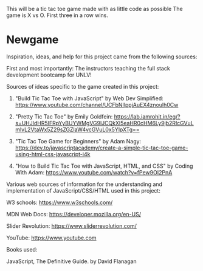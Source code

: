 This will be a tic tac toe game made with as little code as possible 
The game is X vs O. First three in a row wins.
# Newgame


Inspiration, ideas, and help for this project came from the following sources:


First and most importantly: The instructors teaching the full stack development bootcamp for UNLV!



Sources of ideas specific to the game created in this project:

1. "Build Tic Tac Toe with JavaScript" by Web Dev Simplified: https://www.youtube.com/channel/UCFbNIlppjAuEX4znoulh0Cw

2. "Pretty Tic Tac Toe" by Emily Goldfein:
https://lab.iamrohit.in/eg/?s=UHJldHR5IFRpYyBUYWMgVG9lJCQkXl5eaHR0cHM6Ly9jb2RlcGVuLmlvL2VtaWx5Z29sZGZlaW4vcGVuL0x5YlpXTg==

3. "Tic Tac Toe Game for Beginners" by Adam Nagy:
https://dev.to/javascriptacademy/create-a-simple-tic-tac-toe-game-using-html-css-javascript-i4k

4. "How to Build Tic Tac Toe with JavaScript, HTML, and CSS" by Coding With Adam: 
https://www.youtube.com/watch?v=fPew9OI2PnA



Various web sources of information for the understanding and implementation of JavaScript/CSS/HTML used in this project:

W3 schools: https://www.w3schools.com/

MDN Web Docs: https://developer.mozilla.org/en-US/

Slider Revolution: https://www.sliderrevolution.com/

YouTube: https://www.youtube.com 



Books used: 

JavaScript, The Definitive Guide. by David Flanagan
